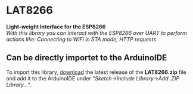 # LAT8266
**Light-weight Interface for the ESP8266**\
*With this library you can interact with the ESP8266 over UART to perform actions like: Connecting to WiFi in STA mode, HTTP requests*

## Can be directly importet to the ArduinoIDE
To import this library, [download](https://github.com/Elec42/LAT8266/releases/latest) the latest release of the **LAT8266.zip** file and add it to the ArduinoIDE under *"Sketch->Include Library->Add .ZIP Library..."*.

